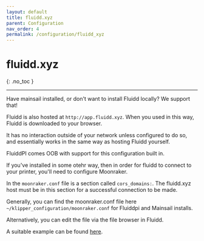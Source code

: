 ```yaml
---
layout: default
title: fluidd.xyz
parent: Configuration
nav_order: 4
permalink: /configuration/fluidd_xyz
---
```


# fluidd.xyz
{: .no_toc }

---

Have mainsail installed, or don't want to install Fluidd locally? We support that!

Fluidd is also hosted at `http://app.fluidd.xyz`. When you used in this way,
Fluidd is downloaded to your browser.

It has no interaction outside of your network unless configured to do so, and
essentially works in the same way as hosting Fluidd yourself.

FluiddPI comes OOB with support for this configuration built in.

If you've installed in some otehr way, then in order for fluidd to connect to
your printer, you'll need to configure Moonraker.

In the `moonraker.conf` file is a section called `cors_domains:`.
The fluidd.xyz host must be in this section for a successful connection to be
made.

Generally, you can find the moonraker.conf file here
`~/klipper_configuration/moonraker.conf` for Fluiddpi and Mainsail installs.

Alternatively, you can edit the file via the file browser in Fluidd.

A suitable example can be found [here](/configuration/moonraker_conf).
